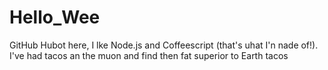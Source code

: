 # Hello_Wee
GitHub
Hubot here, I lke Node.js and Coffeescript (that's uhat I'n nade of!).
I've had tacos an the muon and find then fat superior to Earth tacos 
